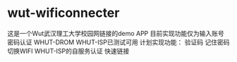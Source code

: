 # wut-wificonnecter
这是一个Wut武汉理工大学校园网链接的demo APP
目前实现功能仅为输入账号密码认证
WHUT-DROM WHUT-ISP已测试可用
计划实现功能：
验证码
记住密码
切换WIFI
WHUT-ISP的自服务认证
快速链接
